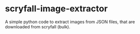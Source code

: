 # scryfall-image-extractor
A simple python code to extract images from JSON files, that are downloaded from scryfall (bulk).
